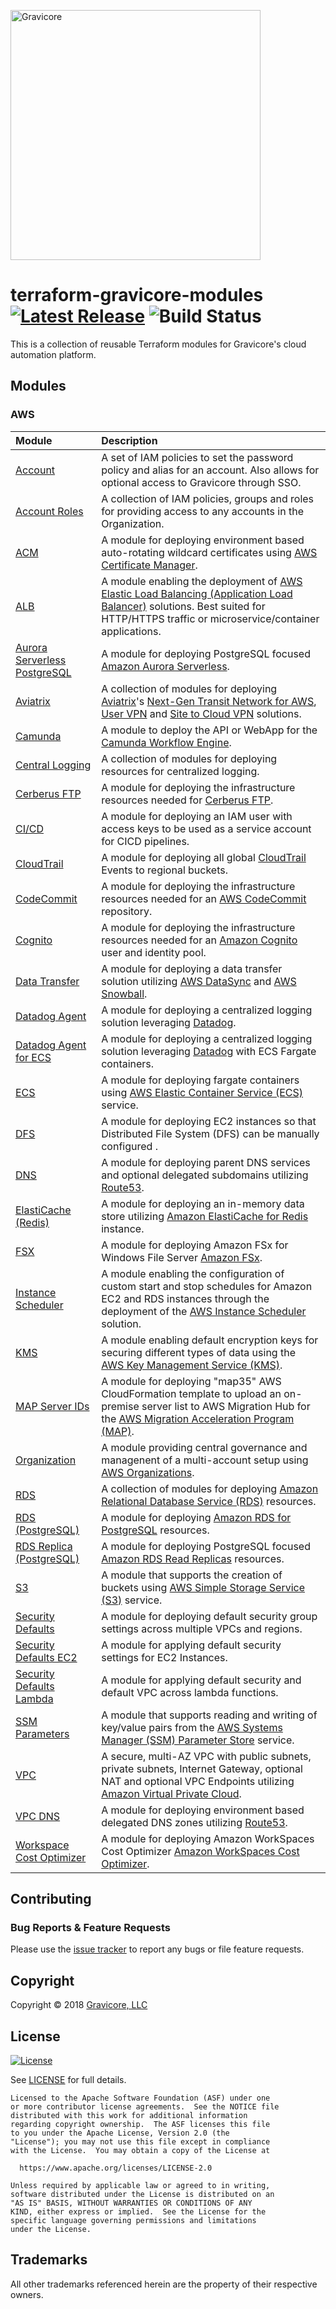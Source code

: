 <a href="http://gravicore.io"><img src="https://docs.google.com/uc?id=1w7JERRtb2FlhqTE5KERM1Yu3bImmfypP" alt="Gravicore" width="400"></a>

# terraform-gravicore-modules [![Latest Release](https://img.shields.io/github/release/gravicore/terraform-gravicore-modules.svg)](https://github.com/gravicore/terraform-gravicore-modules/releases/latest) ![Build Status](https://img.shields.io/github/workflow/status/gravicore/terraform-gravicore-modules/Terraform)

This is a collection of reusable Terraform modules for Gravicore's cloud automation platform.

## Modules

### AWS

| Module                                                   | Description                                                                                                                                                                                                                                                                                                                                |
| :------------------------------------------------------- | :----------------------------------------------------------------------------------------------------------------------------------------------------------------------------------------------------------------------------------------------------------------------------------------------------------------------------------------- |
| [Account](aws/account)                                   | A set of IAM policies to set the password policy and alias for an account. Also allows for optional access to Gravicore through SSO.                                                                                                                                                                                                       |
| [Account Roles](aws/account-roles)                       | A collection of IAM policies, groups and roles for providing access to any accounts in the Organization.                                                                                                                                                                                                                                   |
| [ACM](aws/acm)                                           | A module for deploying environment based auto-rotating wildcard certificates using [AWS Certificate Manager](https://aws.amazon.com/certificate-manager/).                                                                                                                                                                                 |
| [ALB](aws/alb)                                           | A module enabling the deployment of [AWS Elastic Load Balancing (Application Load Balancer)](https://aws.amazon.com/elasticloadbalancing//) solutions. Best suited for HTTP/HTTPS traffic or microservice/container applications.                                                                                                          |
| [Aurora Serverless PostgreSQL](aws/aurora-sls-pg)        | A module for deploying PostgreSQL focused [Amazon Aurora Serverless](https://aws.amazon.com/rds/aurora/serverless/).                                                                                                                                                                                                                       |
| [Aviatrix](aws/aviatrix)                                 | A collection of modules for deploying [Aviatrix](https://www.aviatrix.com)'s [Next-Gen Transit Network for AWS](https://www.aviatrix.com/solutions/next-gen-transit-network-aws.php), [User VPN](https://www.aviatrix.com/solutions/user-vpn.php) and [Site to Cloud VPN](https://www.aviatrix.com/solutions/site-to-cloud.php) solutions. |
| [Camunda](aws/camunda)                                   | A module to deploy the API or WebApp for the [Camunda Workflow Engine](https://camunda.com/).                                                                                                                                                                                                                                              |
| [Central Logging](aws/central-logging)                   | A collection of modules for deploying resources for centralized logging.                                                                                                                                                                                                                                                                   |
| [Cerberus FTP](aws/cerberus)                             | A module for deploying the infrastructure resources needed for [Cerberus FTP](https://www.cerberusftp.com/).                                                                                                                                                                                                                               |
| [CI/CD](aws/cicd)                                        | A module for deploying an IAM user with access keys to be used as a service account for CICD pipelines.                                                                                                                                                                                                                                    |
| [CloudTrail](aws/cloudtrail)                             | A module for deploying all global [CloudTrail](https://aws.amazon.com/cloudtrail/) Events to regional buckets.                                                                                                                                                                                                                             |
| [CodeCommit](aws/codecommit)                             | A module for deploying the infrastructure resources needed for an [AWS CodeCommit](https://aws.amazon.com/codecommit/) repository.                                                                                                                                                                                                         |
| [Cognito](aws/cognito)                                   | A module for deploying the infrastructure resources needed for an [Amazon Cognito](https://aws.amazon.com/cognito/) user and identity pool.                                                                                                                                                                                                |
| [Data Transfer](aws/data-transfer)                       | A module for deploying a data transfer solution utilizing [AWS DataSync](https://aws.amazon.com/datasync/) and [AWS Snowball](https://aws.amazon.com/snowball/).                                                                                                                                                                           |
| [Datadog Agent](aws/datadog)                             | A module for deploying a centralized logging solution leveraging [Datadog](https://www.datadoghq.com/).                                                                                                                                                                                                                                    |
| [Datadog Agent for ECS](aws/datadog/ecs)                 | A module for deploying a centralized logging solution leveraging [Datadog](https://www.datadoghq.com/) with ECS Fargate containers.                                                                                                                                                                                                        |
| [ECS](aws/ecs)                                           | A module for deploying fargate containers using [AWS Elastic Container Service (ECS)](https://aws.amazon.com/ecs/) service.                                                                                                                                                                                                                |
| [DFS](aws/dfs)                                           | A module for deploying EC2 instances so that Distributed File System (DFS) can be manually configured .                                                                                                                                                                                                         |
| [DNS](aws/dns)                                           | A module for deploying parent DNS services and optional delegated subdomains utilizing [Route53](https://aws.amazon.com/route53/).                                                                                                                                                                                                         |
| [ElastiCache (Redis)](aws/elasticache-redis)             | A module for deploying an in-memory data store utilizing [Amazon ElastiCache for Redis](https://aws.amazon.com/elasticache/redis/) instance.                                                                                                                                                                                               |
| [FSX](aws/FSX)                                           | A module for deploying Amazon FSx for Windows File Server [Amazon FSx](https://aws.amazon.com/fsx/windows/).                                                                                                                                                                                                         |
| [Instance Scheduler](aws/instance-scheduler)             | A module enabling the configuration of custom start and stop schedules for Amazon EC2 and RDS instances through the deployment of the [AWS Instance Scheduler](https://aws.amazon.com/solutions/instance-scheduler/) solution.                                                                                                             |
| [KMS](aws/kms)                                           | A module enabling default encryption keys for securing different types of data using the [AWS Key Management Service (KMS)](https://aws.amazon.com/kms/).                                                                                                                                                                                  |
| [MAP Server IDs](aws/map-server-ids)                     | A module for deploying "map35" AWS CloudFormation template to upload an on-premise server list to AWS Migration Hub for the [AWS Migration Acceleration Program (MAP)](https://aws.amazon.com/migration-acceleration-program/).                                                                                                            |
| [Organization](aws/organization)                         | A module providing central governance and managenent of a multi-account setup using [AWS Organizations](https://aws.amazon.com/organizations/).                                                                                                                                                                                            |
| [RDS](aws/rds)                                           | A collection of modules for deploying [Amazon Relational Database Service (RDS)](https://aws.amazon.com/rds/) resources.                                                                                                                                                                                                                   |
| [RDS (PostgreSQL)](aws/rds-postgres)                     | A module for deploying [Amazon RDS for PostgreSQL](https://aws.amazon.com/rds/postgresql/) resources.                                                                                                                                                                                                                                      |
| [RDS Replica (PostgreSQL)](aws/rds-postgres-replica)     | A module for deploying PostgreSQL focused [Amazon RDS Read Replicas](https://aws.amazon.com/rds/features/read-replicas/) resources.                                                                                                                                                                                                        |
| [S3](aws/s3)                                             | A module that supports the creation of buckets using [AWS Simple Storage Service (S3)](https://aws.amazon.com/s3/) service.                                                                                                                                                                                                                |
| [Security Defaults](aws/security-defaults)               | A module for deploying default security group settings across multiple VPCs and regions.                                                                                                                                                                                                                                                   |
| [Security Defaults EC2](aws/security-defaults-ec2)       | A module for applying default security settings for EC2 Instances.                                                                                                                                                                                                                                                                          |
| [Security Defaults Lambda](aws/security-defaults-lambda) | A module for applying default security and default VPC across lambda functions.                                                                                                                                                                                                                                                             |
| [SSM Parameters](aws/parameters)                         | A module that supports reading and writing of key/value pairs from the [AWS Systems Manager (SSM) Parameter Store](https://aws.amazon.com/systems-manager/features/#Parameter_Store) service.                                                                                                                                              |
| [VPC](aws/vpc)                                           | A secure, multi-AZ VPC with public subnets, private subnets, Internet Gateway, optional NAT and optional VPC Endpoints utilizing [Amazon Virtual Private Cloud](https://aws.amazon.com/vpc/).                                                                                                                                              |
| [VPC DNS](aws/vpc-dns)                                   | A module for deploying environment based delegated DNS zones utilizing [Route53](https://aws.amazon.com/route53/).                                                                                                                                                                                                                         |
| [Workspace Cost Optimizer](aws/wco)                      | A module for deploying Amazon WorkSpaces Cost Optimizer [Amazon WorkSpaces Cost Optimizer](https://aws.amazon.com/solutions/implementations/amazon-workspaces-cost-optimizer/).                                                                                                                                                                                                                         |

## Contributing

### Bug Reports & Feature Requests

Please use the [issue tracker](https://github.com/gravicore/terraform-gravicore-modules/issues) to report any bugs or file feature requests.

## Copyright

Copyright © 2018 [Gravicore, LLC](http://gravicore.io)

## License

[![License](https://img.shields.io/badge/License-Apache%202.0-blue.svg)](https://opensource.org/licenses/Apache-2.0)

See [LICENSE](LICENSE) for full details.

    Licensed to the Apache Software Foundation (ASF) under one
    or more contributor license agreements.  See the NOTICE file
    distributed with this work for additional information
    regarding copyright ownership.  The ASF licenses this file
    to you under the Apache License, Version 2.0 (the
    "License"); you may not use this file except in compliance
    with the License.  You may obtain a copy of the License at

      https://www.apache.org/licenses/LICENSE-2.0

    Unless required by applicable law or agreed to in writing,
    software distributed under the License is distributed on an
    "AS IS" BASIS, WITHOUT WARRANTIES OR CONDITIONS OF ANY
    KIND, either express or implied.  See the License for the
    specific language governing permissions and limitations
    under the License.

## Trademarks

All other trademarks referenced herein are the property of their respective owners.
